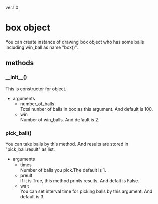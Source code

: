 ver.1.0
# box object
You can create instance of drawing box object who has some balls including win\_ball as name "box\(\)".
## methods
### \_\_init\_\_\(\)
This is constructor for object.
- arguments
	- number\_of\_balls  
	 Totsl nunber of balls in box as this argument. And default is 100. 
	- win  
	 Number of win\_balls. And default is 2.

### pick\_ball\(\)
You can take balls by this method. And results are stored in "pick\_ball.result" as list.
- arguments
	- times  
	Number of balls you pick.The default is 1.
	- preult  
	If it is True, this method prints results. And defalt is False.
	- wait  
	You can set interval time for picking balls by this argument. And default is 3.
